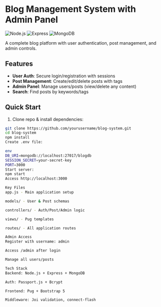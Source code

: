 # Blog Management System with Admin Panel

![Node.js](https://img.shields.io/badge/Node.js-14.x+-green) ![Express](https://img.shields.io/badge/Express-4.x-blue) ![MongoDB](https://img.shields.io/badge/MongoDB-5.x-success)

A complete blog platform with user authentication, post management, and admin controls.

## Features
- **User Auth**: Secure login/registration with sessions
- **Post Management**: Create/edit/delete posts with tags
- **Admin Panel**: Manage users/posts (view/delete any content)
- **Search**: Find posts by keywords/tags

## Quick Start
1. Clone repo & install dependencies:
```bash
git clone https://github.com/yourusername/blog-system.git
cd blog-system
npm install
Create .env file:

env
DB_URI=mongodb://localhost:27017/blogdb
SESSION_SECRET=your-secret-key
PORT=3000
Start server:
npm start
Access http://localhost:3000

Key Files
app.js - Main application setup

models/ - User & Post schemas

controllers/ - Auth/Post/Admin logic

views/ - Pug templates

routes/ - All application routes

Admin Access
Register with username: admin

Access /admin after login

Manage all users/posts

Tech Stack
Backend: Node.js + Express + MongoDB

Auth: Passport.js + Bcrypt

Frontend: Pug + Bootstrap 5

Middleware: Joi validation, connect-flash
